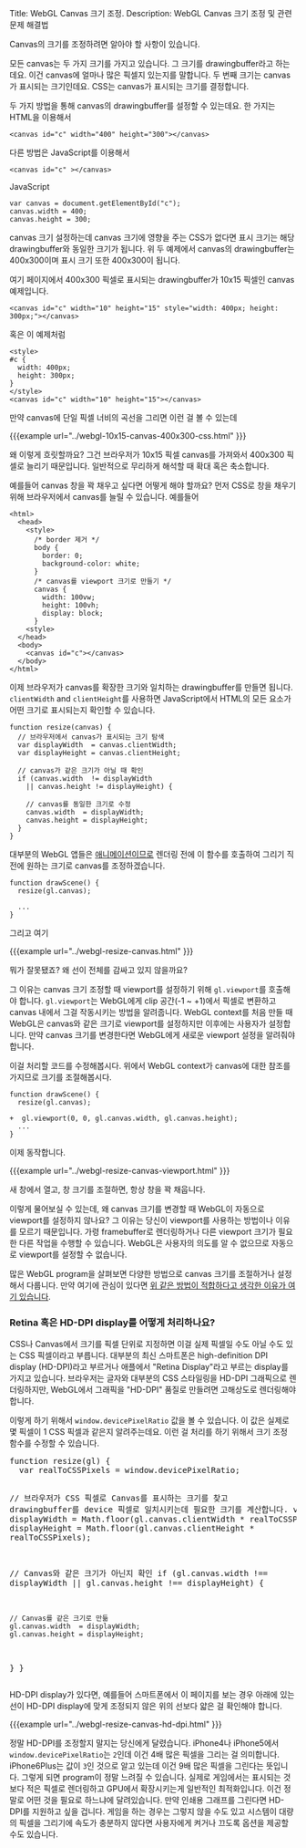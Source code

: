 Title: WebGL Canvas 크기 조정.
Description: WebGL Canvas 크기 조정 및 관련 문제 해결법

Canvas의 크기를 조정하려면 알아야 할 사항이 있습니다.

모든 canvas는 두 가지 크기를 가지고 있습니다.
그 크기를 drawingbuffer라고 하는데요.
이건 canvas에 얼마나 많은 픽셀지 있는지를 말합니다.
두 번째 크기는 canvas가 표시되는 크기인데요.
CSS는 canvas가 표시되는 크기를 결정합니다.

두 가지 방법을 통해 canvas의 drawingbuffer를 설정할 수 있는데요.
한 가지는 HTML을 이용해서

    <canvas id="c" width="400" height="300"></canvas>

다른 방법은 JavaScript를 이용해서

    <canvas id="c" ></canvas>

JavaScript

    var canvas = document.getElementById("c");
    canvas.width = 400;
    canvas.height = 300;


canvas 크기 설정하는데 canvas 크기에 영향을 주는 CSS가 없다면 표시 크기는 해당 drawingbuffer와 동일한 크기가 됩니다.
위 두 예제에서 canvas의 drawingbuffer는 400x300이며 표시 크기 또한 400x300이 됩니다.

여기 페이지에서 400x300 픽셀로 표시되는 drawingbuffer가 10x15 픽셀인 canvas 예제입니다.

    <canvas id="c" width="10" height="15" style="width: 400px; height: 300px;"></canvas>

혹은 이 예제처럼

    <style>
    #c {
      width: 400px;
      height: 300px;
    }
    </style>
    <canvas id="c" width="10" height="15"></canvas>

만약 canvas에 단일 픽셀 너비의 곡선을 그리면 이런 걸 볼 수 있는데

{{{example url="../webgl-10x15-canvas-400x300-css.html" }}}

왜 이렇게 흐릿할까요?
그건 브라우저가 10x15 픽셀 canvas를 가져와서 400x300 픽셀로 늘리기 때문입니다.
일반적으로 무리하게 해석할 때 확대 혹은 축소합니다.

예를들어 canvas 창을 꽉 채우고 싶다면 어떻게 해야 할까요?
먼저 CSS로 창을 채우기 위해 브라우저에서 canvas를 늘릴 수 있습니다.
예를들어

    <html>
      <head>
        <style>
          /* border 제거 */
          body {
            border: 0;
            background-color: white;
          }
          /* canvas를 viewport 크기로 만들기 */
          canvas {
            width: 100vw;
            height: 100vh;
            display: block;
          }
        <style>
      </head>
      <body>
        <canvas id="c"></canvas>
      </body>
    </html>

이제 브라우저가 canvas를 확장한 크기와 일치하는 drawingbuffer를 만들면 됩니다.
`clientWidth` and `clientHeight`를 사용하면 JavaScript에서 HTML의 모든 요소가 어떤 크기로 표시되는지 확인할 수 있습니다.

    function resize(canvas) {
      // 브라우저에서 canvas가 표시되는 크기 탐색
      var displayWidth  = canvas.clientWidth;
      var displayHeight = canvas.clientHeight;

      // canvas가 같은 크기가 아닐 때 확인
      if (canvas.width  != displayWidth
        || canvas.height != displayHeight) {

        // canvas를 동일한 크기로 수정
        canvas.width  = displayWidth;
        canvas.height = displayHeight;
      }
    }

대부분의 WebGL 앱들은 <a href="webgl-animation.html">애니메이션이므로</a> 렌더링 전에 이 함수를 호출하여 그리기 직전에 원하는 크기로 canvas를 조정하겠습니다.

    function drawScene() {
      resize(gl.canvas);

      ...
    }

그리고 여기

{{{example url="../webgl-resize-canvas.html" }}}

뭐가 잘못됐죠?
왜 선이 전체를 감싸고 있지 않을까요?

그 이유는 canvas 크기 조정할 때 viewport를 설정하기 위해 `gl.viewport`를 호출해야 합니다.
`gl.viewport`는 WebGL에게 clip 공간(-1 ~ +1)에서 픽셀로 변환하고 canvas 내에서 그걸 작동시키는 방법을 알려줍니다.
WebGL context를 처음 만들 때 WebGL은 canvas와 같은 크기로 viewport를 설정하지만 이후에는 사용자가 설정합니다.
만약 canvas 크기를 변경한다면 WebGL에게 새로운 viewport 설정을 알려줘야 합니다.

이걸 처리할 코드를 수정해봅시다.
위에서 WebGL context가 canvas에 대한 참조를 가지므로 크기를 조절해봅시다.

    function drawScene() {
      resize(gl.canvas);

    +  gl.viewport(0, 0, gl.canvas.width, gl.canvas.height);
      ...
    }

이제 동작합니다.

{{{example url="../webgl-resize-canvas-viewport.html" }}}

새 창에서 열고, 창 크기를 조절하면, 항상 창을 꽉 채웁니다.

이렇게 물어보실 수 있는데, 왜 canvas 크기를 변경할 때 WebGL이 자동으로 viewport를 설정하지 않나요?
그 이유는 당신이 viewport를 사용하는 방법이나 이유를 모르기 때문입니다.
가령 framebuffer로 렌더링하거나 다른 viewport 크기가 필요한 다른 작업을 수행할 수 있습니다.
WebGL은 사용자의 의도를 알 수 없으므로 자동으로 viewport를 설정할 수 없습니다.

많은 WebGL program을 살펴보면 다양한 방법으로 canvas 크기를 조절하거나 설정해서 다룹니다.
만약 여기에 관심이 있다면 <a href="webgl-anti-patterns.html">위 같은 방법이 적합하다고 생각한 이유가 여기 있습니다</a>.

<div class="webgl_bottombar">
<h3>Retina 혹은 HD-DPI display를 어떻게 처리하나요?</h3>
<p>
CSS나 Canvas에서 크기를 픽셀 단위로 지정하면 이걸 실제 픽셀일 수도 아닐 수도 있는 CSS 픽셀이라고 부릅니다.
대부분의 최신 스마트폰은 high-definition DPI display (HD-DPI)라고 부르거나 애플에서 "Retina Display"라고 부르는 display를 가지고 있습니다.
브라우저는 글자와 대부분의 CSS 스타일링을 HD-DPI 그래픽으로 렌더링하지만, WebGL에서 그래픽을 "HD-DPI" 품질로 만들려면 고해상도로 렌더링해야 합니다.
</p>
<p>
이렇게 하기 위해서 <code>window.devicePixelRatio</code> 값을 볼 수 있습니다.
이 값은 실제로 몇 픽셀이 1 CSS 픽셀과 같은지 알려주는데요.
이런 걸 처리를 하기 위해서 크기 조정 함수를 수정할 수 있습니다.
</p>
<pre class="prettyprint">
function resize(gl) {
  var realToCSSPixels = window.devicePixelRatio;

  // 브라우저가 CSS 픽셀로 Canvas를 표시하는 크기를 찾고 drawingbuffer를 device 픽셀로 일치시키는데 필요한 크기를 계산합니다.
  var displayWidth  = Math.floor(gl.canvas.clientWidth  * realToCSSPixels);
  var displayHeight = Math.floor(gl.canvas.clientHeight * realToCSSPixels);

  // Canvas와 같은 크기가 아닌지 확인
  if (gl.canvas.width  !== displayWidth
    || gl.canvas.height !== displayHeight) {

    // Canvas를 같은 크기로 만듦
    gl.canvas.width  = displayWidth;
    gl.canvas.height = displayHeight;
  }
}
</pre>
<p>HD-DPI display가 있다면, 예를들어 스마트폰에서 이 페이지를 보는 경우 아래에 있는 선이 HD-DPI display에 맞게 조정되지 않은 위의 선보다 얇은 걸 확인해야 합니다.</p>
{{{example url="../webgl-resize-canvas-hd-dpi.html" }}}
<p>
정말 HD-DPI를 조정할지 말지는 당신에게 달렸습니다.
iPhone4나 iPhone5에서 <code>window.devicePixelRatio</code>는 <code>2</code>인데 이건 4배 많은 픽셀을 그리는 걸 의미합니다.
iPhone6Plus는 값이 <code>3</code>인 것으로 알고 있는데 이건 9배 많은 픽셀을 그린다는 뜻입니다.
그렇게 되면 program이 정말 느려질 수 있습니다.
실제로 게임에서는 표시되는 것보다 적은 픽셀로 렌더링하고 GPU에서 확장시키는게 일반적인 최적화입니다.
이건 정말로 어떤 것을 필요로 하느냐에 달려있습니다.
만약 인쇄용 그래프를 그린다면 HD-DPI를 지원하고 싶을 겁니다.
게임을 하는 경우는 그렇지 않을 수도 있고 시스템이 대량의 픽셀을 그리기에 속도가 충분하지 않다면 사용자에게 켜거나 끄도록 옵션을 제공할 수도 있습니다.
</p>
</div>
